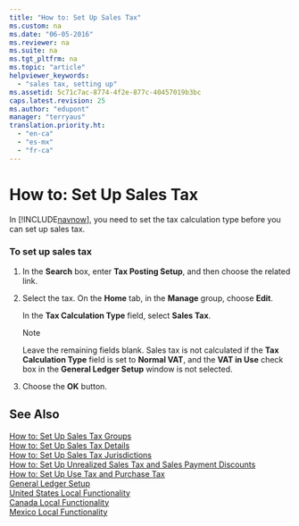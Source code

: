 ```yaml
---
title: "How to: Set Up Sales Tax"
ms.custom: na
ms.date: "06-05-2016"
ms.reviewer: na
ms.suite: na
ms.tgt_pltfrm: na
ms.topic: "article"
helpviewer_keywords: 
  - "sales tax, setting up"
ms.assetid: 5c71c7ac-8774-4f2e-877c-40457019b3bc
caps.latest.revision: 25
ms.author: "edupont"
manager: "terryaus"
translation.priority.ht: 
  - "en-ca"
  - "es-mx"
  - "fr-ca"
---
```

# How to: Set Up Sales Tax
In [!INCLUDE[navnow](../../ApplicationDesign/includes/navnow_md.md)], you need to set the tax calculation type before you can set up sales tax.  
  
### To set up sales tax  
  
1.  In the **Search** box, enter **Tax Posting Setup**, and then choose the related link.  
  
2.  Select the tax. On the **Home** tab, in the **Manage** group, choose **Edit**.  
  
     In the **Tax Calculation Type** field, select **Sales Tax**.  
  
    > [!NOTE]  
    >  Leave the remaining fields blank. Sales tax is not calculated if the **Tax Calculation Type** field is set to **Normal VAT**, and the **VAT in Use** check box in the **General Ledger Setup** window is not selected.  
  
3.  Choose the **OK** button.  
  
## See Also  
 [How to: Set Up Sales Tax Groups](../../LocalFunctionalityForMicrosoftDynamicsNav2016/Canada/how-to-set-up-sales-tax-groups.md)   
 [How to: Set Up Sales Tax Details](../../LocalFunctionalityForMicrosoftDynamicsNav2016/Canada/how-to-set-up-sales-tax-details.md)   
 [How to: Set Up Sales Tax Jurisdictions](../../LocalFunctionalityForMicrosoftDynamicsNav2016/Canada/how-to-set-up-sales-tax-jurisdictions.md)   
 [How to: Set Up Unrealized Sales Tax and Sales Payment Discounts](../../LocalFunctionalityForMicrosoftDynamicsNav2016/Canada/how-to-set-up-unrealized-sales-tax-and-sales-payment-discounts.md)   
 [How to: Set Up Use Tax and Purchase Tax](../../LocalFunctionalityForMicrosoftDynamicsNav2016/Canada/how-to-set-up-use-tax-and-purchase-tax.md)   
 [General Ledger Setup](assetId:///199e09dc-fe90-4792-be3e-ad395447dfd6)   
 [United States Local Functionality](../../LocalFunctionalityForMicrosoftDynamicsNav2016/UnitedStates/united-states-local-functionality.md)   
 [Canada Local Functionality](../../LocalFunctionalityForMicrosoftDynamicsNav2016/Canada/canada-local-functionality.md)   
 [Mexico Local Functionality](../../LocalFunctionalityForMicrosoftDynamicsNav2016/Mexico/mexico-local-functionality.md)